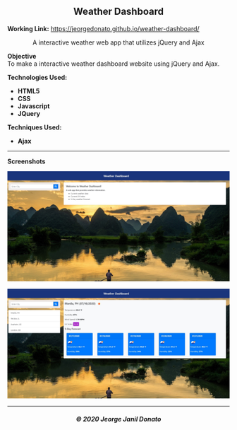 <h2 align="center">Weather Dashboard</h2>

**Working Link:** https://jeorgedonato.github.io/weather-dashboard/

<p align="center">A interactive weather web app that utilizes jQuery and Ajax</p>

**Objective**  
To make a interactive weather dashboard website using jQuery and Ajax.

**Technologies Used:**

- **HTML5**
- **CSS**
- **Javascript**
- **JQuery**

**Techniques Used:**

- **Ajax**

---

**Screenshots**

![Home Screenshot](/assets/images/home-screenshot.jpg)

<!-- ![Validation Screenshot](/assets/function-screenshot.jpg) -->

![Function Screenshot](/assets/images/function-screenshot.jpg)

---

<h5 align="center">© 2020 Jeorge Janil Donato</h5>
